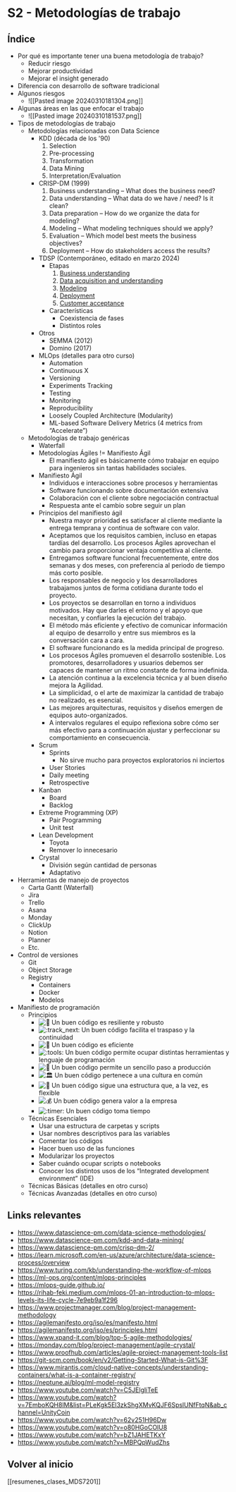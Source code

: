# S2 - Metodologías de trabajo

## Índice

- Por qué es importante tener una buena metodología de trabajo?
	- Reducir riesgo
	- Mejorar productividad
	- Mejorar el insight generado
- Diferencia con desarrollo de software tradicional
- Algunos riesgos
	- ![[Pasted image 20240310181304.png]]
- Algunas áreas en las que enfocar el trabajo
	- ![[Pasted image 20240310181537.png]]
- Tipos de metodologías de trabajo
	- Metodologías relacionadas con Data Science
		- KDD (década de los '90)
			1. Selection
			2. Pre-processing
			3. Transformation
			4. Data Mining
			5. Interpretation/Evaluation
		- CRISP-DM (1999)
			1. Business understanding – What does the business need?
			2. Data understanding – What data do we have / need? Is it clean?
			3. Data preparation – How do we organize the data for modeling?
			4. Modeling – What modeling techniques should we apply?
			5. Evaluation – Which model best meets the business objectives?
			6. Deployment – How do stakeholders access the results?
		- TDSP (Contemporáneo, editado en marzo 2024)
			- Etapas
				1. [Business understanding](https://learn.microsoft.com/en-us/azure/architecture/data-science-process/lifecycle-business-understanding)
				2. [Data acquisition and understanding](https://learn.microsoft.com/en-us/azure/architecture/data-science-process/lifecycle-data)
				3. [Modeling](https://learn.microsoft.com/en-us/azure/architecture/data-science-process/lifecycle-modeling)
				4. [Deployment](https://learn.microsoft.com/en-us/azure/architecture/data-science-process/lifecycle-deployment)
				5. [Customer acceptance](https://learn.microsoft.com/en-us/azure/architecture/data-science-process/lifecycle-acceptance)
			- Características
				- Coexistencia de fases
				- Distintos roles
		- Otros
			- SEMMA (2012)
			- Domino (2017)
		- MLOps (detalles para otro curso)
			- Automation
			- Continuous X
			- Versioning
			- Experiments Tracking
			- Testing
			- Monitoring
			- Reproducibility
			- Loosely Coupled Architecture (Modularity)
			- ML-based Software Delivery Metrics (4 metrics from “Accelerate”)
	- Metodologías de trabajo genéricas
		- Waterfall
		- Metodologías Ágiles != Manifiesto Ágil
			- El manifiesto ágil es básicamente cómo trabajar en equipo para ingenieros sin tantas habilidades sociales.
		- Manifiesto Ágil
			- Individuos e interacciones sobre procesos y herramientas  
			- Software funcionando sobre documentación extensiva  
			- Colaboración con el cliente sobre negociación contractual  
			- Respuesta ante el cambio sobre seguir un plan
		- Principios del manifiesto ágil
			- Nuestra mayor prioridad es satisfacer al cliente mediante la entrega temprana y continua de software con valor.
			- Aceptamos que los requisitos cambien, incluso en etapas tardías del desarrollo. Los procesos Ágiles aprovechan el cambio para proporcionar ventaja competitiva al cliente.
			- Entregamos software funcional frecuentemente, entre dos semanas y dos meses, con preferencia al periodo de tiempo más corto posible.
			- Los responsables de negocio y los desarrolladores trabajamos juntos de forma cotidiana durante todo el proyecto.
			- Los proyectos se desarrollan en torno a individuos motivados. Hay que darles el entorno y el apoyo que necesitan, y confiarles la ejecución del trabajo.  
			- El método más eficiente y efectivo de comunicar información al equipo de desarrollo y entre sus miembros es la conversación cara a cara.
			- El software funcionando es la medida principal de progreso.
			- Los procesos Ágiles promueven el desarrollo sostenible. Los promotores, desarrolladores y usuarios debemos ser capaces de mantener un ritmo constante de forma indefinida.
			- La atención continua a la excelencia técnica y al buen diseño mejora la Agilidad.
			- La simplicidad, o el arte de maximizar la cantidad de trabajo no realizado, es esencial.
			- Las mejores arquitecturas, requisitos y diseños emergen de equipos auto-organizados.
			- A intervalos regulares el equipo reflexiona sobre cómo ser más efectivo para a continuación ajustar y perfeccionar su comportamiento en consecuencia.
		- Scrum
			- Sprints
				- No sirve mucho para proyectos exploratorios ni inciertos
			- User Stories
			- Daily meeting
			- Retrospective
		- Kanban
			- Board
			- Backlog
		- Extreme Programming (XP)
			- Pair Programming
			- Unit test
		- Lean Development
			- Toyota
			- Remover lo innecesario
		- Crystal
			- División según cantidad de personas
			- Adaptativo
- Herramientas de manejo de proyectos
	- Carta Gantt (Waterfall)
	- Jira
	- Trello
	- Asana
	- Monday
	- ClickUp
	- Notion
	- Planner
	- Etc.
- Control de versiones
	- Git
	- Object Storage
	- Registry
		- Containers
		- Docker
		- Modelos
- Manifiesto de programación
	- Principios
		-  ![:mechanical_arm:](https://pf-emoji-service--cdn.us-east-1.prod.public.atl-paas.net/standard/caa27a19-fc09-4452-b2b4-a301552fd69c/32x32/1f9be.png) Un buen código es resiliente y robusto
		-  ![:track_next:](https://pf-emoji-service--cdn.us-east-1.prod.public.atl-paas.net/standard/caa27a19-fc09-4452-b2b4-a301552fd69c/32x32/23ed.png) Un buen código facilita el traspaso y la continuidad
		-  ![:athletic_shoe:](https://pf-emoji-service--cdn.us-east-1.prod.public.atl-paas.net/standard/caa27a19-fc09-4452-b2b4-a301552fd69c/32x32/1f45f.png) Un buen código es eficiente
		-  ![:tools:](https://pf-emoji-service--cdn.us-east-1.prod.public.atl-paas.net/standard/caa27a19-fc09-4452-b2b4-a301552fd69c/32x32/1f6e0.png) Un buen código permite ocupar distintas herramientas y lenguaje de programación
		-  ![:robot:](https://pf-emoji-service--cdn.us-east-1.prod.public.atl-paas.net/standard/caa27a19-fc09-4452-b2b4-a301552fd69c/32x32/1f916.png) Un buen código permite un sencillo paso a producción
		-  ![:classical_building:](https://pf-emoji-service--cdn.us-east-1.prod.public.atl-paas.net/standard/caa27a19-fc09-4452-b2b4-a301552fd69c/32x32/1f3db.png) Un buen código pertenece a una cultura en común
		-  ![:muscle:](https://pf-emoji-service--cdn.us-east-1.prod.public.atl-paas.net/standard/caa27a19-fc09-4452-b2b4-a301552fd69c/32x32/1f4aa.png) Un buen código sigue una estructura que, a la vez, es flexible
		-  ![:moneybag:](https://pf-emoji-service--cdn.us-east-1.prod.public.atl-paas.net/standard/caa27a19-fc09-4452-b2b4-a301552fd69c/32x32/1f4b0.png) Un buen código genera valor a la empresa
		-  ![:timer:](https://pf-emoji-service--cdn.us-east-1.prod.public.atl-paas.net/standard/caa27a19-fc09-4452-b2b4-a301552fd69c/32x32/23f2.png) Un buen código toma tiempo
	- Técnicas Esenciales
		- Usar una estructura de carpetas y scripts
		- Usar nombres descriptivos para las variables
		- Comentar los códigos
		- Hacer buen uso de las funciones
		- Modularizar los proyectos
		- Saber cuándo ocupar scripts o notebooks
		- Conocer los distintos usos de los “Integrated development environment” (IDE)
	- Técnicas Básicas (detalles en otro curso)
	- Técnicas Avanzadas (detalles en otro curso)

## Links relevantes

- https://www.datascience-pm.com/data-science-methodologies/
- https://www.datascience-pm.com/kdd-and-data-mining/
- https://www.datascience-pm.com/crisp-dm-2/
- https://learn.microsoft.com/en-us/azure/architecture/data-science-process/overview
- https://www.turing.com/kb/understanding-the-workflow-of-mlops
- https://ml-ops.org/content/mlops-principles
- https://mlops-guide.github.io/
- https://rihab-feki.medium.com/mlops-01-an-introduction-to-mlops-levels-its-life-cycle-7e9eb9a1f296
- https://www.projectmanager.com/blog/project-management-methodology
- https://agilemanifesto.org/iso/es/manifesto.html
- https://agilemanifesto.org/iso/es/principles.html
- https://www.xpand-it.com/blog/top-5-agile-methodologies/
- https://monday.com/blog/project-management/agile-crystal/
- https://www.proofhub.com/articles/agile-project-management-tools-list
- https://git-scm.com/book/en/v2/Getting-Started-What-is-Git%3F
- https://www.mirantis.com/cloud-native-concepts/understanding-containers/what-is-a-container-registry/
- https://neptune.ai/blog/ml-model-registry
- https://www.youtube.com/watch?v=C5JElgliTeE
- https://www.youtube.com/watch?v=7EmboKQH8lM&list=PLeKgk5El3zkShgXMvKQJF6SpslUNfFtqN&ab_channel=UnityCoin
- https://www.youtube.com/watch?v=62v251H96Dw
- https://www.youtube.com/watch?v=o80HGoCOlU8
- https://www.youtube.com/watch?v=bZ1JAHETKxY
- https://www.youtube.com/watch?v=MBPQpWudZhs

## Volver al inicio

[[resumenes_clases_MDS7201]]